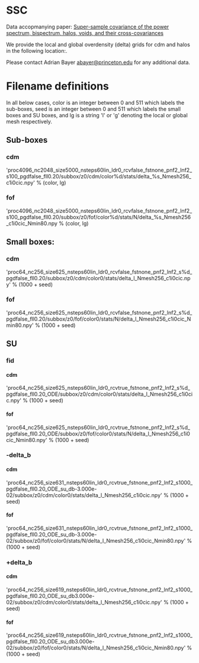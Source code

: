 # SSC

Data accopmanying paper: [Super-sample covariance of the power spectrum, bispectrum, halos, voids, and their cross-covariances](https://arxiv.org/abs/2210.15647)

We provide the local and global overdensity (delta) grids for cdm and halos in the following location:. 

Please contact Adrian Bayer <abayer@princeton.edu> for any additional data.

# Filename definitions

In all below cases, color is an integer between 0 and 511 which labels the sub-boxes, seed is an integer between 0 and 511 which labels the small boxes and SU boxes, and lg is a string 'l' or 'g' denoting the local or global mesh respectively.

## Sub-boxes
### cdm
'proc4096_nc2048_size5000_nsteps60lin_ldr0_rcvfalse_fstnone_pnf2_lnf2_s100_pgdfalse_fll0.20/subbox/z0/cdm/color%d/stats/delta_%s_Nmesh256_c1i0cic.npy' % (color, lg)

### fof
'proc4096_nc2048_size5000_nsteps60lin_ldr0_rcvfalse_fstnone_pnf2_lnf2_s100_pgdfalse_fll0.20/subbox/z0/fof/color%d/stats/N/delta_%s_Nmesh256_c1i0cic_Nmin80.npy % (color, lg)

## Small boxes:
### cdm
'proc64_nc256_size625_nsteps60lin_ldr0_rcvfalse_fstnone_pnf2_lnf2_s%d_pgdfalse_fll0.20/subbox/z0/cdm/color0/stats/delta_l_Nmesh256_c1i0cic.npy' % (1000 + seed)

### fof
'proc64_nc256_size625_nsteps60lin_ldr0_rcvfalse_fstnone_pnf2_lnf2_s%d_pgdfalse_fll0.20/subbox/z0/fof/color0/stats/N/delta_l_Nmesh256_c1i0cic_Nmin80.npy' % (1000 + seed)

## SU
### fid

#### cdm
'proc64_nc256_size625_nsteps60lin_ldr0_rcvtrue_fstnone_pnf2_lnf2_s%d_pgdfalse_fll0.20_ODE/subbox/z0/cdm/color0/stats/delta_l_Nmesh256_c1i0cic.npy' % (1000 + seed)

#### fof
'proc64_nc256_size625_nsteps60lin_ldr0_rcvtrue_fstnone_pnf2_lnf2_s%d_pgdfalse_fll0.20_ODE/subbox/z0/fof/color0/stats/N/delta_l_Nmesh256_c1i0cic_Nmin80.npy' % (1000 + seed)

### -delta_b

#### cdm
'proc64_nc256_size631_nsteps60lin_ldr0_rcvtrue_fstnone_pnf2_lnf2_s1000_pgdfalse_fll0.20_ODE_su_db-3.000e-02/subbox/z0/cdm/color0/stats/delta_l_Nmesh256_c1i0cic.npy' % (1000 + seed)

#### fof
'proc64_nc256_size631_nsteps60lin_ldr0_rcvtrue_fstnone_pnf2_lnf2_s1000_pgdfalse_fll0.20_ODE_su_db-3.000e-02/subbox/z0/fof/color0/stats/N/delta_l_Nmesh256_c1i0cic_Nmin80.npy' % (1000 + seed)

### +delta_b
#### cdm
'proc64_nc256_size619_nsteps60lin_ldr0_rcvtrue_fstnone_pnf2_lnf2_s1000_pgdfalse_fll0.20_ODE_su_db3.000e-02/subbox/z0/cdm/color0/stats/delta_l_Nmesh256_c1i0cic.npy' % (1000 + seed)

#### fof
'proc64_nc256_size619_nsteps60lin_ldr0_rcvtrue_fstnone_pnf2_lnf2_s1000_pgdfalse_fll0.20_ODE_su_db3.000e-02/subbox/z0/fof/color0/stats/N/delta_l_Nmesh256_c1i0cic_Nmin80.npy' % (1000 + seed)
